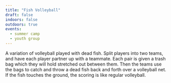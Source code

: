 ```yaml
---
title: "Fish Volleyball"
draft: false
indoors: false
outdoors: true
events:
  - summer camp
  - youth group
---
```


A variation of volleyball played with dead fish. Split players into two teams, and have each player partner up with a teammate. Each pair is given a trash bag which they will hold stretched out between them. Then the teams use the bags to catch and throw a dead fish back and forth over a volleyball net. If the fish touches the ground, the scoring is like regular volleyball.
